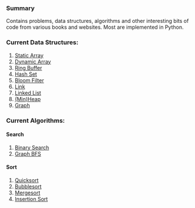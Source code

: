 ### Summary
Contains problems, data structures, algorithms and other interesting bits of code from various books and websites.
Most are implemented in Python.

### Current Data Structures:
1. [Static Array](DS/static_array.py)
2. [Dynamic Array](DS/dynamic_array.py)
3. [Ring Buffer](DS/ring_buffer.py)
4. [Hash Set](DS/hash_set.py)
5. [Bloom Filter](Bonus/bloom_filter.py)
6. [Link](DS/link_node.py)
7. [Linked List](DS/linked_list.py)
8. [(Min)Heap](DS/heap.py)
9. [Graph](DS/graph.py)

### Current Algorithms:

#### Search
1. [Binary Search](Searches/binary_search.py)
2. [Graph BFS](Searches/graph_bfs.py)

#### Sort

1. [Quicksort](Sorts/quicksort.py)
2. [Bubblesort](Sorts/bubblesort.py)
3. [Mergesort](Sorts/mergesort.py)
4. [Insertion Sort](Sorts/insertion_sort.py)
<!-- 5. [Heapsort](Sorts/heapsort.py) -->

<!--
1. LRU Cache
2. Binary Search Tree
3. Priority Queue
4. Priority Queue Map
5. AVL Tree
6. B Tree
7. Union-find

a. Shellsort
b. Radixsort
c. Heapsort

-->
